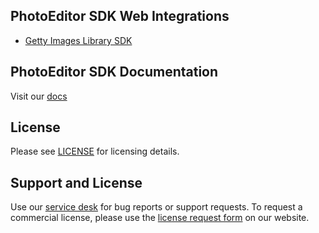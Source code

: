 ## PhotoEditor SDK Web Integrations

* [Getty Images Library SDK](https://github.com/imgly/pesdk-web-plugins/tree/main/plugins/getty-images)


## PhotoEditor SDK Documentation
Visit our [docs](https://img.ly/docs/pesdk/)

## License
Please see [LICENSE](https://github.com/imgly/pesdk-web-plugins/tree/main/LICENSE.md) for licensing details.

## Support and License
Use our [service desk](https://img.ly/support) for bug reports or support requests. To request a commercial license, please use the [license request form](https://img.ly/pricing) on our website.
